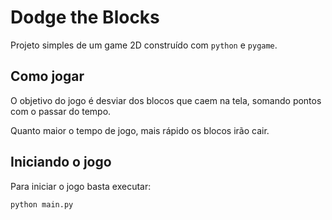 # Dodge the Blocks

Projeto simples de um game 2D construído com `python` e `pygame`.

## Como jogar

O objetivo do jogo é desviar dos blocos que caem na tela, somando pontos com o passar do tempo.

Quanto maior o tempo de jogo, mais rápido os blocos irão cair.

## Iniciando o jogo

Para iniciar o jogo basta executar:

    python main.py
